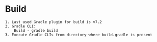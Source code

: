 # Build
    1. Last used Gradle plugin for build is v7.2
    2. Gradle CLI:
        Build - gradle build
    3. Execute Gradle CLIs from directory where build.gradle is present